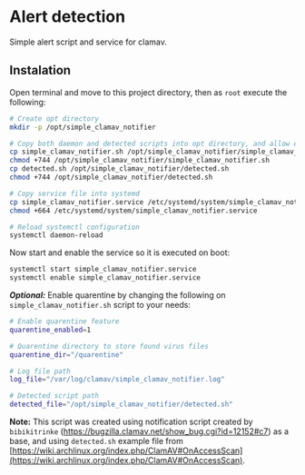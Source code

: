 # Alert detection

Simple alert script and service for clamav.

## Instalation

Open terminal and move to this project directory, then as `root` execute the following:
```BASH
# Create opt directory
mkdir -p /opt/simple_clamav_notifier

# Copy both daemon and detected scripts into opt directory, and allow execution
cp simple_clamav_notifier.sh /opt/simple_clamav_notifier/simple_clamav_notifier.sh
chmod +744 /opt/simple_clamav_notifier/simple_clamav_notifier.sh
cp detected.sh /opt/simple_clamav_notifier/detected.sh
chmod +744 /opt/simple_clamav_notifier/detected.sh

# Copy service file into systemd
cp simple_clamav_notifier.service /etc/systemd/system/simple_clamav_notifier.service
chmod +664 /etc/systemd/system/simple_clamav_notifier.service

# Reload systemctl configuration
systemctl daemon-reload
```
Now start and enable the service so it is executed on boot:
```BASH
systemctl start simple_clamav_notifier.service
systemctl enable simple_clamav_notifier.service
```
**_Optional:_** Enable quarentine by changing the following on `simple_clamav_notifier.sh` script to your needs:
```BASH
# Enable quarentine feature
quarentine_enabled=1

# Quarentine directory to store found virus files
quarentine_dir="/quarentine"

# Log file path
log_file="/var/log/clamav/simple_clamav_notifier.log"

# Detected script path
detected_file="/opt/simple_clamav_notifier/detected.sh"
```

**Note:** This script was created using notification script created by `bibikitrinke` (https://bugzilla.clamav.net/show_bug.cgi?id=12152#c7) as a base, and using `detected.sh` example file from [https://wiki.archlinux.org/index.php/ClamAV#OnAccessScan](https://wiki.archlinux.org/index.php/ClamAV#OnAccessScan).

